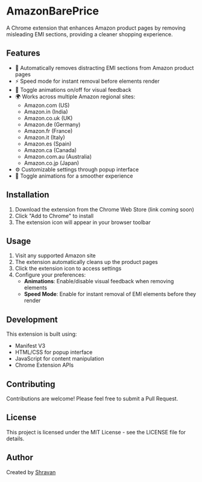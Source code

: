 # AmazonBarePrice

A Chrome extension that enhances Amazon product pages by removing misleading EMI sections, providing a cleaner shopping experience.

## Features

- 🧹 Automatically removes distracting EMI sections from Amazon product pages
- ⚡ Speed mode for instant removal before elements render
- 🎯 Toggle animations on/off for visual feedback
- 🌍 Works across multiple Amazon regional sites:
  - Amazon.com (US)
  - Amazon.in (India)
  - Amazon.co.uk (UK)
  - Amazon.de (Germany)
  - Amazon.fr (France)
  - Amazon.it (Italy)
  - Amazon.es (Spain)
  - Amazon.ca (Canada)
  - Amazon.com.au (Australia)
  - Amazon.co.jp (Japan)
- ⚙️ Customizable settings through popup interface
- 🎯 Toggle animations for a smoother experience

## Installation

1. Download the extension from the Chrome Web Store (link coming soon)
2. Click "Add to Chrome" to install
3. The extension icon will appear in your browser toolbar

## Usage

1. Visit any supported Amazon site
2. The extension automatically cleans up the product pages
3. Click the extension icon to access settings
4. Configure your preferences:
   - **Animations**: Enable/disable visual feedback when removing elements
   - **Speed Mode**: Enable for instant removal of EMI elements before they render

## Development

This extension is built using:
- Manifest V3
- HTML/CSS for popup interface
- JavaScript for content manipulation
- Chrome Extension APIs

## Contributing

Contributions are welcome! Please feel free to submit a Pull Request.

## License

This project is licensed under the MIT License - see the LICENSE file for details.

## Author

Created by [Shravan](https://github.com/myselfshravan)